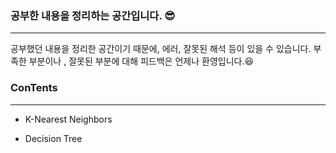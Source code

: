 ### 공부한 내용을 정리하는 공간입니다. 😎
-----

공부했던 내용을 정리한 공간이기 때문에, 에러, 잘못된 해석 등이 있을 수 있습니다. 부족한 부분이나 , 잘못된 부분에 대해 피드백은 언제나 환영입니다.😆

### ConTents
------

* K-Nearest Neighbors  

* Decision Tree




